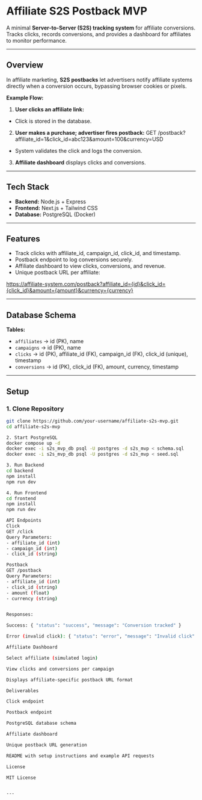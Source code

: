 # Affiliate S2S Postback MVP

A minimal **Server-to-Server (S2S) tracking system** for affiliate conversions. Tracks clicks, records conversions, and provides a dashboard for affiliates to monitor performance.

---

## Overview
In affiliate marketing, **S2S postbacks** let advertisers notify affiliate systems directly when a conversion occurs, bypassing browser cookies or pixels.

**Example Flow:**

1. **User clicks an affiliate link:**
- Click is stored in the database.

2. **User makes a purchase; advertiser fires postback:**
GET /postback?affiliate_id=1&click_id=abc123&amount=100&currency=USD

- System validates the click and logs the conversion.

3. **Affiliate dashboard** displays clicks and conversions.

---

## Tech Stack
- **Backend:** Node.js + Express  
- **Frontend:** Next.js + Tailwind CSS  
- **Database:** PostgreSQL (Docker)

---

## Features
- Track clicks with affiliate_id, campaign_id, click_id, and timestamp.  
- Postback endpoint to log conversions securely.  
- Affiliate dashboard to view clicks, conversions, and revenue.  
- Unique postback URL per affiliate:


https://affiliate-system.com/postback?affiliate_id={id}&click_id={click_id}&amount={amount}&currency={currency}


---

## Database Schema
**Tables:**

- `affiliates` → id (PK), name  
- `campaigns` → id (PK), name  
- `clicks` → id (PK), affiliate_id (FK), campaign_id (FK), click_id (unique), timestamp  
- `conversions` → id (PK), click_id (FK), amount, currency, timestamp  

---

## Setup

### 1. Clone Repository
```bash
git clone https://github.com/your-username/affiliate-s2s-mvp.git
cd affiliate-s2s-mvp

2. Start PostgreSQL
docker compose up -d
docker exec -i s2s_mvp_db psql -U postgres -d s2s_mvp < schema.sql
docker exec -i s2s_mvp_db psql -U postgres -d s2s_mvp < seed.sql

3. Run Backend
cd backend
npm install
npm run dev

4. Run Frontend
cd frontend
npm install
npm run dev

API Endpoints
Click
GET /click
Query Parameters:
- affiliate_id (int)
- campaign_id (int)
- click_id (string)

Postback
GET /postback
Query Parameters:
- affiliate_id (int)
- click_id (string)
- amount (float)
- currency (string)


Responses:

Success: { "status": "success", "message": "Conversion tracked" }

Error (invalid click): { "status": "error", "message": "Invalid click" }

Affiliate Dashboard

Select affiliate (simulated login)

View clicks and conversions per campaign

Displays affiliate-specific postback URL format

Deliverables

Click endpoint

Postback endpoint

PostgreSQL database schema

Affiliate dashboard

Unique postback URL generation

README with setup instructions and example API requests

License

MIT License


---


